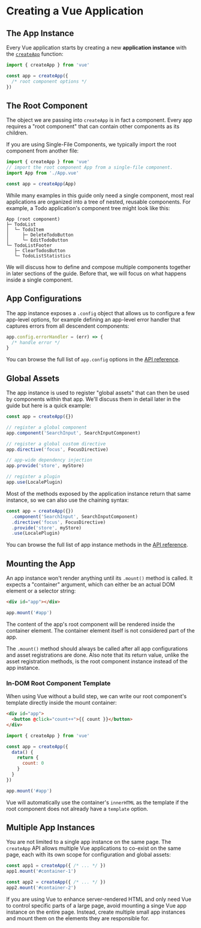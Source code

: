 # Creating a Vue Application

## The App Instance

Every Vue application starts by creating a new **application instance** with the [`createApp`](/api/application#createapp) function:

```js
import { createApp } from 'vue'

const app = createApp({
  /* root component options */
})
```

## The Root Component

The object we are passing into `createApp` is in fact a component. Every app requires a "root component" that can contain other components as its children.

If you are using Single-File Components, we typically import the root component from another file:

```js
import { createApp } from 'vue'
// import the root component App from a single-file component.
import App from './App.vue'

const app = createApp(App)
```

While many examples in this guide only need a single component, most real applications are organized into a tree of nested, reusable components. For example, a Todo application's component tree might look like this:

```
App (root component)
├─ TodoList
│  └─ TodoItem
│     ├─ DeleteTodoButton
│     └─ EditTodoButton
└─ TodoListFooter
   ├─ ClearTodosButton
   └─ TodoListStatistics
```

We will discuss how to define and compose multiple components together in later sections of the guide. Before that, we will focus on what happens inside a single component.

## App Configurations

The app instance exposes a `.config` object that allows us to configure a few app-level options, for example defining an app-level error handler that captures errors from all descendent components:

```js
app.config.errorHandler = (err) => {
  /* handle error */
}
```

You can browse the full list of `app.config` options in the [API reference](/api/application#app-config).

## Global Assets

The app instance is used to register "global assets" that can then be used by components within that app. We'll discuss them in detail later in the guide but here is a quick example:

```js
const app = createApp({})

// register a global component
app.component('SearchInput', SearchInputComponent)

// register a global custom directive
app.directive('focus', FocusDirective)

// app-wide dependency injection
app.provide('store', myStore)

// register a plugin
app.use(LocalePlugin)
```

Most of the methods exposed by the application instance return that same instance, so we can also use the chaining syntax:

```js
const app = createApp({})
  .component('SearchInput', SearchInputComponent)
  .directive('focus', FocusDirective)
  .provide('store', myStore)
  .use(LocalePlugin)
```

You can browse the full list of app instance methods in the [API reference](/api/application).

## Mounting the App

An app instance won't render anything until its `.mount()` method is called.
It expects a "container" argument, which can either be an actual DOM element or a selector string:

```html
<div id="app"></div>
```

```js
app.mount('#app')
```

The content of the app's root component will be rendered inside the container element. The container element itself is not considered part of the app.

The `.mount()` method should always be called after all app configurations and asset registrations are done. Also note that its return value, unlike the asset registration methods, is the root component instance instead of the app instance.

### In-DOM Root Component Template

When using Vue without a build step, we can write our root component's template directly inside the mount container:

```html
<div id="app">
  <button @click="count++">{{ count }}</button>
</div>
```

```js
import { createApp } from 'vue'

const app = createApp({
  data() {
    return {
      count: 0
    }
  }
})

app.mount('#app')
```

Vue will automatically use the container's `innerHTML` as the template if the root component does not already have a `template` option.

## Multiple App Instances

You are not limited to a single app instance on the same page. The `createApp` API allows multiple Vue applications to co-exist on the same page, each with its own scope for configuration and global assets:

```js
const app1 = createApp({ /* ... */ })
app1.mount('#container-1')

const app2 = createApp({ /* ... */ })
app2.mount('#container-2')
```

If you are using Vue to enhance server-rendered HTML and only need Vue to control specific parts of a large page, avoid mounting a singe Vue app instance on the entire page. Instead, create multiple small app instances and mount them on the elements they are responsible for.
